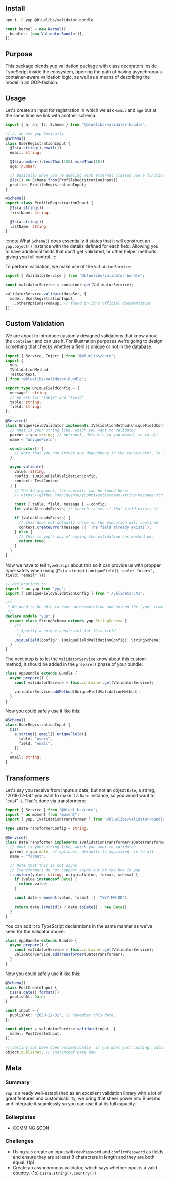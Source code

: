 ## Install

```bash
npm i -S yup @bluelibs/validator-bundle
```

```ts
const kernel = new Kernel({
  bundles: [new ValidatorBundle()],
});
```

## Purpose

This package blends [yup validation package](https://github.com/jquense/yup) with class decorators inside TypeScript inside the ecosystem, opening the path of having asynchronous container-aware validation logic, as well as a means of describing the model in an OOP-fashion.

## Usage

Let's create an input for registration in which we ask `email` and `age` but at the same time we link with another schema.

```typescript
import { a, an, Is, Schema } from "@bluelibs/validator-bundle";

// a, an === yup basically
@Schema()
class UserRegistrationInput {
  @Is(a.string().email())
  email: string;

  @Is(a.number().lessThan(150).moreThan(18))
  age: number;

  // Basically when you're dealing with external classes use a function and use Schema.from(class)
  @Is(() => Schema.from(ProfileRegistrationInput))
  profile: ProfileRegistrationInput;
}

@Schema()
export class ProfileRegistrationInput {
  @Is(a.string())
  firstName: string;

  @Is(a.string())
  lastName: string;
}
```

:::note
What `Schema()` does essentially it states that it will construct an `yup.object()` instance with the details defined for each field. Allowing you to have additional fields that don't get validated, or other helper methods giving you full control.
:::

To perform validation, we make use of the `ValidatorService`:

```typescript
import { ValidatorService } from "@bluelibs/validator-bundle";

const validatorService = container.get(ValidatorService);

validatorService.validate(dataSet, {
  model: UserRegistrationInput,
  ...otherOptionsFromYup, // found in it's official documentation
});
```

## Custom Validation

We are about to introduce customly designed validations that know about the `container` and can use it. For illustration purposes we're going to design something that checks whether a field is unique or not in the database.

```typescript
import { Service, Inject } from "@bluelibs/core";
import {
  yup,
  IValidationMethod,
  TestContext,
} from "@bluelibs/validator-bundle";

export type UniqueFieldConfig = {
  message?: string;
  // We ask for "table" and "field"
  table: string;
  field: string;
};

@Service()
class UniqueFieldValidator implements IValidationMethod<UniqueFieldConfig> {
  // What is your string like, which you want to validate?
  parent = yup.string; // optional, defaults to yup.mixed, so to all
  name = "uniqueField";

  constructor() {
    // Note that you can inject any dependency in the constructor, in our case, a database or api service
  }

  async validate(
    value: string,
    config: IUniqueFieldValidationConfig,
    context: TestContext
  ) {
    // The 3d argument, the context, can be found here:
    // https://github.com/jquense/yup#mixedtestname-string-message-string--function-test-function-schema

    const { table, field, message } = config;
    let valueAlreadyExists; /* search to see if that field exists */

    if (valueAlreadyExists) {
      // This does not actually throw so the execution will continue
      context.createError(message || `The field already exists`);
    } else {
      // This is yup's way of saying the validation has worked ok.
      return true;
    }
  }
}
```

Now we have to tell `TypeScript` about this so it can provide us with propper type-safety when using `@Is(a.string().uniqueField({ table: "users", field: "email" }))`

```typescript
// declarations.ts
import * as yup from "yup";
import { IUniqueFieldValidationConfig } from "./validator.ts";

/**
 * We need to be able to have autocompletion and extend the "yup" from within our validator.
 */
declare module "yup" {
  export class StringSchema extends yup.StringSchema {
    /**
     * Specify a unique constraint for this field
     */
    uniqueField(config?: IUniqueFieldValidationConfig): StringSchema;
  }
}
```

The next step is to let the `ValidatorService` know about this custom method, it should be added in the `prepare()` phase of your bundle:

```typescript
class AppBundle extends Bundle {
  async prepare() {
    const validatorService = this.container.get(ValidatorService);

    validatorService.addMethod(UniqueFieldValidationMethod);
  }
}
```

Now you could safely use it like this:

```typescript
@Schema()
class UserRegistrationInput {
  @Is(
    a.string().email().uniqueField({
      table: "users",
      field: "email",
    })
  )
  email: string;
}
```

## Transformers

Let's say you receive from inputs a date, but not an object `Date`, a string, "2018-12-04" you want to make it a `Date` instance, so you would want to "cast" it. That's done via transformers:

```typescript
import { Service } from "@bluelibs/core";
import * as moment from "moment";
import { yup, IValidationTransformer } from "@bluelibs/validator-bundle";

type IDateTransformerConfig = string;

@Service()
class DateTransformer implements IValidationTransformer<IDateTransformerConfig, Date> {
  // What is your string like, which you want to validate?
  parent = yup.date, // optional, defaults to yup.mixed, so to all
  name = "format";

  // Note that this is not async
  // Transformers do not support async out of the box in yup
  transform(value: string, originalValue, format, schema) {
    if (value instanceof Date) {
      return value;
    }

    const date = moment(value, format || 'YYYY-MM-DD');

    return date.isValid() ? date.toDate() : new Date();
  }
}
```

You can add it to TypeScript declarations in the same manner as we've seen for the Validator above:

```typescript
class AppBundle extends Bundle {
  async prepare() {
    const validatorService = this.container.get(ValidatorService);
    validatorService.addTransformer(DateTransformer);
  }
}
```

Now you could safely use it like this:

```typescript
@Schema()
class PostCreateInput {
  @Is(a.date().format())
  publishAt: Date;
}

const input = {
  publishAt: "2050-12-31", // Remember this date.
};

const object = validatorService.validate(input, {
  model: PostCreateInput,
});

// Casting has been doen automatically, if you want just casting: validatorService.cast(input)
object.publishAt; // instanceof Date now
```

## Meta

### Summary

`Yup` is already well-established as an excellent validation library with a lot of great features and customisability, we bring that sheer power into BlueLibs and integrate it seamlessly so you can use it at its full capacity.

### Boilerplates

- COMMING SOON

### Challenges

- Using `yup` create an input with `newPassword` and `confirmPassword` as fields and ensure they are at least 8 characters in length and they are both equal. (1p)
- Create an asynchronous validator, which says whether input is a valid country. (1p) `@Is(a.string().country())`
